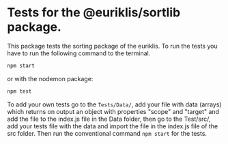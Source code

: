 # Tests for the @euriklis/sortlib package.

This package tests the sorting package of the euriklis. To run the tests you have to run the following command to the terminal.

```sh
npm start
```
or with the nodemon package:
```sh
npm test
```
To add your own tests go to the ```Tests/Data/```, add your file with data (arrays) which returns on output an object with properties "scope" and "target" and add the file to the index.js file in the Data folder, then go to the Test/src/, add your tests file with the data and import the file in the index.js file of the src folder. Then run the conventional command ```npm start``` for the tests.